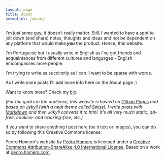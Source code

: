 ```yaml
---
layout: page
title: About
permalink: /about/
---
```


I'm just some guy, it doesn't really matter. Still, I wanted to have a spot to jolt down (and share) notes, thoughts and ideas and not be dependent on any platform that would make ***you*** the product. Hence, this website. 

I'm Portuguese but I usually write in English as I've got friends and acquaintances from different cultures and languages - English emcompasses more people.

I'm trying to write as succinctly as I can. I want to be sparse with words.

As I write more posts I'll add more info here on the About page :)

Want to know more? Check my [bio](https://www.pedrohomero.com/bio.html).

*[For the geeks in the audience, this website is hosted on [Github Pages](https://pages.github.com/) and based on [Jekyll](https://jekyllrb.com) (with a neat theme called [Swiss](https://broccolini.net/swiss/)). I write posts with [Markdown](https://en.wikipedia.org/wiki/Markdown) and  then Jekyll converts it to html. It's all very much static, ad-free, cookies- and tracking-free, etc.]*

If you want to share anything I post here (be it text or images), you can do so by following this Creative Commons license:

<span xmlns:dct="http://purl.org/dc/terms/" property="dct:title">Pedro Homero's website</span> by <a xmlns:cc="http://creativecommons.org/ns#" href="pedro.homero.com" property="cc:attributionName" rel="cc:attributionURL">Pedro Homero</a> is licensed under a <a rel="license" href="http://creativecommons.org/licenses/by-sa/4.0/">Creative Commons Attribution-ShareAlike 4.0 International License</a>.
Based on a work at <a xmlns:dct="http://purl.org/dc/terms/" href="pedro.homero.com" rel="dct:source">pedro.homero.com</a>.
